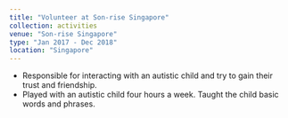 ```yaml
---
title: "Volunteer at Son-rise Singapore"
collection: activities
venue: "Son-rise Singapore"
type: "Jan 2017 - Dec 2018"
location: "Singapore"
---
```


* Responsible for interacting with an autistic child and try to gain their trust and friendship.
* Played with an autistic child four hours a week. Taught the child basic words and phrases.


